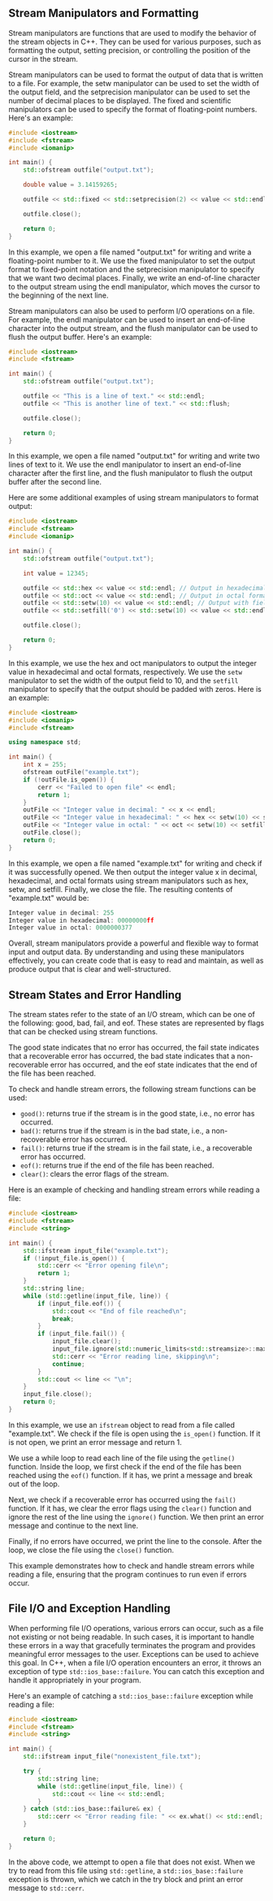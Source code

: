 ## Stream Manipulators and Formatting
Stream manipulators are functions that are used to modify the behavior of the stream objects in C++. They can be used for various purposes, such as formatting the output, setting precision, or controlling the position of the cursor in the stream.

Stream manipulators can be used to format the output of data that is written to a file. For example, the setw manipulator can be used to set the width of the output field, and the setprecision manipulator can be used to set the number of decimal places to be displayed. The fixed and scientific manipulators can be used to specify the format of floating-point numbers. Here's an example:
```cpp
#include <iostream>
#include <fstream>
#include <iomanip>

int main() {
    std::ofstream outfile("output.txt");

    double value = 3.14159265;

    outfile << std::fixed << std::setprecision(2) << value << std::endl;

    outfile.close();

    return 0;
}
```
In this example, we open a file named "output.txt" for writing and write a floating-point number to it. We use the fixed manipulator to set the output format to fixed-point notation and the setprecision manipulator to specify that we want two decimal places. Finally, we write an end-of-line character to the output stream using the endl manipulator, which moves the cursor to the beginning of the next line.

Stream manipulators can also be used to perform I/O operations on a file. For example, the endl manipulator can be used to insert an end-of-line character into the output stream, and the flush manipulator can be used to flush the output buffer. Here's an example:
```cpp
#include <iostream>
#include <fstream>

int main() {
    std::ofstream outfile("output.txt");

    outfile << "This is a line of text." << std::endl;
    outfile << "This is another line of text." << std::flush;

    outfile.close();

    return 0;
}
```
In this example, we open a file named "output.txt" for writing and write two lines of text to it. We use the endl manipulator to insert an end-of-line character after the first line, and the flush manipulator to flush the output buffer after the second line.

Here are some additional examples of using stream manipulators to format output:
```cpp
#include <iostream>
#include <fstream>
#include <iomanip>

int main() {
    std::ofstream outfile("output.txt");

    int value = 12345;

    outfile << std::hex << value << std::endl; // Output in hexadecimal format
    outfile << std::oct << value << std::endl; // Output in octal format
    outfile << std::setw(10) << value << std::endl; // Output with field width of 10
    outfile << std::setfill('0') << std::setw(10) << value << std::endl; // Output with leading zeros

    outfile.close();

    return 0;
}
```
In this example, we use the hex and oct manipulators to output the integer value in hexadecimal and octal formats, respectively. We use the `setw` manipulator to set the width of the output field to 10, and the `setfill` manipulator to specify that the output should be padded with zeros. Here is an example:
```cpp
#include <iostream>
#include <iomanip>
#include <fstream>

using namespace std;

int main() {
    int x = 255;
    ofstream outFile("example.txt");
    if (!outFile.is_open()) {
        cerr << "Failed to open file" << endl;
        return 1;
    }
    outFile << "Integer value in decimal: " << x << endl;
    outFile << "Integer value in hexadecimal: " << hex << setw(10) << setfill('0') << x << endl;
    outFile << "Integer value in octal: " << oct << setw(10) << setfill('0') << x << endl;
    outFile.close();
    return 0;
}
```
In this example, we open a file named "example.txt" for writing and check if it was successfully opened. We then output the integer value x in decimal, hexadecimal, and octal formats using stream manipulators such as hex, setw, and setfill. Finally, we close the file. The resulting contents of "example.txt" would be:
```cpp
Integer value in decimal: 255
Integer value in hexadecimal: 00000000ff
Integer value in octal: 0000000377
```

Overall, stream manipulators provide a powerful and flexible way to format input and output data. By understanding and using these manipulators effectively, you can create code that is easy to read and maintain, as well as produce output that is clear and well-structured.

## Stream States and Error Handling
The stream states refer to the state of an I/O stream, which can be one of the following: good, bad, fail, and eof. These states are represented by flags that can be checked using stream functions.

The good state indicates that no error has occurred, the fail state indicates that a recoverable error has occurred, the bad state indicates that a non-recoverable error has occurred, and the eof state indicates that the end of the file has been reached.

To check and handle stream errors, the following stream functions can be used:
* `good()`: returns true if the stream is in the good state, i.e., no error has occurred.
* `bad()`: returns true if the stream is in the bad state, i.e., a non-recoverable error has occurred.
* `fail()`: returns true if the stream is in the fail state, i.e., a recoverable error has occurred.
* `eof()`: returns true if the end of the file has been reached.
* `clear()`: clears the error flags of the stream.

Here is an example of checking and handling stream errors while reading a file:
```cpp
#include <iostream>
#include <fstream>
#include <string>

int main() {
    std::ifstream input_file("example.txt");
    if (!input_file.is_open()) {
        std::cerr << "Error opening file\n";
        return 1;
    }
    std::string line;
    while (std::getline(input_file, line)) {
        if (input_file.eof()) {
            std::cout << "End of file reached\n";
            break;
        }
        if (input_file.fail()) {
            input_file.clear();
            input_file.ignore(std::numeric_limits<std::streamsize>::max(), '\n');
            std::cerr << "Error reading line, skipping\n";
            continue;
        }
        std::cout << line << "\n";
    }
    input_file.close();
    return 0;
}
```
In this example, we use an `ifstream` object to read from a file called "example.txt". We check if the file is open using the `is_open()` function. If it is not open, we print an error message and return 1.

We use a while loop to read each line of the file using the `getline()` function. Inside the loop, we first check if the end of the file has been reached using the `eof()` function. If it has, we print a message and break out of the loop.

Next, we check if a recoverable error has occurred using the `fail()` function. If it has, we clear the error flags using the `clear()` function and ignore the rest of the line using the `ignore()` 
function. We then print an error message and continue to the next line.

Finally, if no errors have occurred, we print the line to the console. After the loop, we close the file using the `close()` function.

This example demonstrates how to check and handle stream errors while reading a file, ensuring that the program continues to run even if errors occur.

## File I/O and Exception Handling
When performing file I/O operations, various errors can occur, such as a file not existing or not being readable. In such cases, it is important to handle these errors in a way that gracefully terminates the program and provides meaningful error messages to the user. Exceptions can be used to achieve this goal. In C++, when a file I/O operation encounters an error, it throws an exception of type `std::ios_base::failure`. You can catch this exception and handle it appropriately in your program.

Here's an example of catching a `std::ios_base::failure` exception while reading a file:
```cpp
#include <iostream>
#include <fstream>
#include <string>

int main() {
    std::ifstream input_file("nonexistent_file.txt");

    try {
        std::string line;
        while (std::getline(input_file, line)) {
            std::cout << line << std::endl;
        }
    } catch (std::ios_base::failure& ex) {
        std::cerr << "Error reading file: " << ex.what() << std::endl;
    }

    return 0;
}
```
In the above code, we attempt to open a file that does not exist. When we try to read from this file using `std::getline`, a `std::ios_base::failure` exception is thrown, which we catch in the try block and print an error message to `std::cerr`.